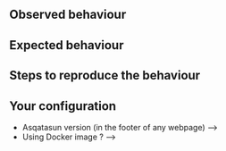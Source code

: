 ## Observed behaviour


## Expected behaviour


## Steps to reproduce the behaviour


## Your configuration

* Asqatasun version (in the footer of any webpage) -->
* Using Docker image ? -->
